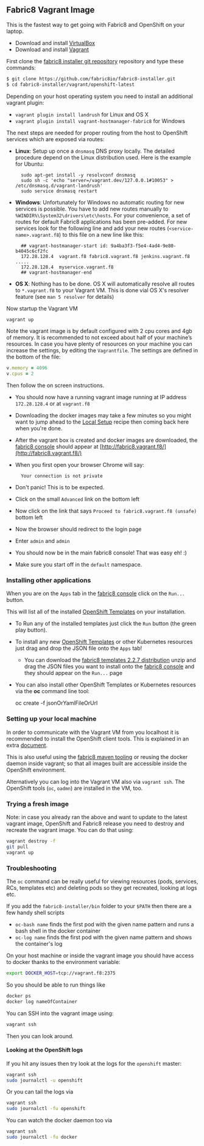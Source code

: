 ## Fabric8 Vagrant Image

This is the fastest way to get going with Fabric8 and OpenShift on your laptop.

* Download and install [VirtualBox](https://www.virtualbox.org/wiki/Downloads) 
* Download and install [Vagrant](http://www.vagrantup.com/downloads.html)
  
First clone the [fabric8 installer git repository](https://github.com/fabric8io/fabric8-installer) repository and type these commands:

```sh
$ git clone https://github.com/fabric8io/fabric8-installer.git
$ cd fabric8-installer/vagrant/openshift-latest
```

Depending on your host operating system you need to install an additional vagrant plugin:

* `vagrant plugin install landrush` for Linux and OS X
* `vagrant plugin install vagrant-hostmanager-fabric8` for Windows

The next steps are needed for proper routing from the host to OpenShift services which are exposed via routes: 

* **Linux**: Setup up once a `dnsmasq` DNS proxy locally. The detailed procedure depend on the Linux distribution used. 
  Here is the example for Ubuntu:
   
        sudo apt-get install -y resolvconf dnsmasq
        sudo sh -c 'echo "server=/vagrant.dev/127.0.0.1#10053" > /etc/dnsmasq.d/vagrant-landrush'
        sudo service dnsmasq restart

* **Windows**: Unfortunately for Windows no automatic routing for new services is possible. You have to add new routes 
  manually to `%WINDIR%\System32\drivers\etc\hosts`. For your convenience, a set of routes for default Fabric8 applications 
  has been pre-added. For new services look for the following line and add your new routes (`<service-name>.vagrant.f8`) to 
  this file on a new line like this:
  
        ## vagrant-hostmanager-start id: 9a4ba3f3-f5e4-4ad4-9e80-b4045c6cf2fc
        172.28.128.4  vagrant.f8 fabric8.vagrant.f8 jenkins.vagrant.f8 .....
        172.28.128.4  myservice.vagrant.f8
        ## vagrant-hostmanager-end

* **OS X**: Nothing has to be done. OS X will automatically resolve all routes to `*.vagrant.f8` to 
  your Vagrant VM. This is done vial OS X's resolver feature (see `man 5 resolver` for details)

Now startup the Vagrant VM

```sh
vagrant up
```

Note the vagrant image is by default configured with 2 cpu cores and 4gb of memory. It is recommended to not exceed about half of your machine’s resources. In case you have plenty of resources on your machine you can increase the settings, by editing the `Vagrantfile`. The settings are defined in the bottom of the file:

```ruby
v.memory = 4096
v.cpus = 2
```

Then follow the on screen instructions.
 
* You should now have a running vagrant image running at IP address `172.28.128.4` or at `vagrant.f8`
* Downloading the docker images may take a few minutes so you might want to jump ahead 
  to the [Local Setup](local.html) recipe then coming back here when you're done. 
* After the vagrant box is created and docker images are downloaded, the [fabric8 console](../console.html) should 
  appear at [http://fabric8.vagrant.f8/](http://fabric8.vagrant.f8/)
* When you first open your browser Chrome will say:

        Your connection is not private

* Don't panic! This is to be expected.
* Click on the small `Advanced` link on the bottom left
* Now click on the link that says `Proceed to fabric8.vagrant.f8 (unsafe)` bottom left
* Now the browser should redirect to the login page 
* Enter `admin` and `admin`
* You should now be in the main fabric8 console! That was easy eh! :)
* Make sure you start off in the `default` namespace.


### Installing other applications

When you are on the `Apps` tab in the [fabric8 console](http://fabric8.io/guide/console.html) click on 
the `Run...` button. 

This will list all of the installed [OpenShift Templates](http://docs.openshift.org/latest/dev_guide/templates.html) 
on your installation.

* To Run any of the installed templates just click the `Run` button (the green play button).
* To install any new [OpenShift Templates](http://docs.openshift.org/latest/dev_guide/templates.html) or other Kubernetes resources just drag and drop the JSON file onto the `Apps` tab!
  * You can download the [fabric8 templates 2.2.7 distribution](http://repo1.maven.org/maven2/io/fabric8/apps/distro/2.2.7/distro-2.2.7-templates.zip) unzip and drag the JSON files you want to install onto the [fabric8 console](http://fabric8.io/guide/console.html) and they should appear on the `Run...` page  
* You can also install other OpenShift Templates or Kubernetes resources via the **oc** command line tool:

    oc create -f jsonOrYamlFileOrUrl

### Setting up your local machine

In order to communicate with the Vagrant VM from you localhost it is recommended to install the OpenShift client 
tools. This is explained in an extra [document](local.html). 

This is also useful using the [fabric8 maven tooling](../mavenPlugin.html) or reusing the docker daemon 
inside vagrant; so that all images built are accessible inside the OpenShift environment.

Alternatively you can log into the Vagrant VM also via `vagrant ssh`. The OpenShift tools (`oc`, `oadmn`) are installed in the VM, too.

### Trying a fresh image

Note: in case you already ran the above and want to update to the latest vagrant image, OpenShift and Fabric8 release you need to destroy and recreate the vagrant image.
You can do that using:

```sh
vagrant destroy -f
git pull
vagrant up
```

### Troubleshooting

The `oc` command can be really useful for viewing resources (pods, services, RCs, templates etc) and deleting pods so 
they get recreated, looking at logs etc.

If you add the `fabric8-installer/bin` folder to your `$PATH` then there are a few handy shell scripts

* `oc-bash name` finds the first pod with the given name pattern and runs a bash shell in the docker container
* `oc-log name` finds the first pod with the given name pattern and shows the container's log

On your host machine or inside the vagrant image you should have access to docker thanks to the environment variable:

```sh
export DOCKER_HOST=tcp://vagrant.f8:2375
```

So you should be able to run things like

```sh
docker ps
docker log nameOfContainer
```

You can SSH into the vagrant image using:

```sh
vagrant ssh
```

Then you can look around.

#### Looking at the OpenShift logs

If you hit any issues then try look at the logs for the `openshift` master:

```sh
vagrant ssh
sudo journalctl -u openshift
```

Or you can tail the logs via 

```sh
vagrant ssh
sudo journalctl -fu openshift
```

You can watch the docker daemon too via

```sh
vagrant ssh
sudo journalctl -fu docker
```


